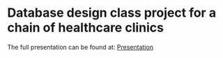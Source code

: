 # Database design class project for a chain of healthcare clinics

The full presentation can be found at: [Presentation](ProjectPresentation.pdf) 
